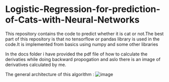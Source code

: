 # Logistic-Regression-for-prediction-of-Cats-with-Neural-Networks
This repository contains the code to predict whether it is cat or not.The best part of this repository is that no tensorflow or pandas library is used in the code.It is implemented from basics using numpy and some other libraries

In the docs folder i have provided the pdf file of how to calculate the derivaties while doing backward propogation  and aslo there is an image of derivatives calculated by me.

The general architecture of this algorithm :
![image](https://user-images.githubusercontent.com/62217310/132103740-4519662e-b0b0-4bb0-9af9-f5425c9092c7.png)
